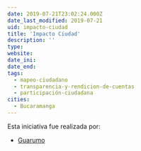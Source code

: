 ```yaml
---
date: 2019-07-21T23:02:24.000Z
date_last_modified: 2019-07-21
uid: impacto-ciudad
title: 'Impacto Ciudad'
description: ''
type: 
website: 
date_ini: 
date_end: 
tags:
  - mapeo-ciudadano
  - transparencia-y-rendicion-de-cuentas
  - participación-ciudadana
cities: 
  - Bucaramanga
---
```


Esta iniciativa fue realizada por:

- [Guarumo](/organizaciones/guarumo)
